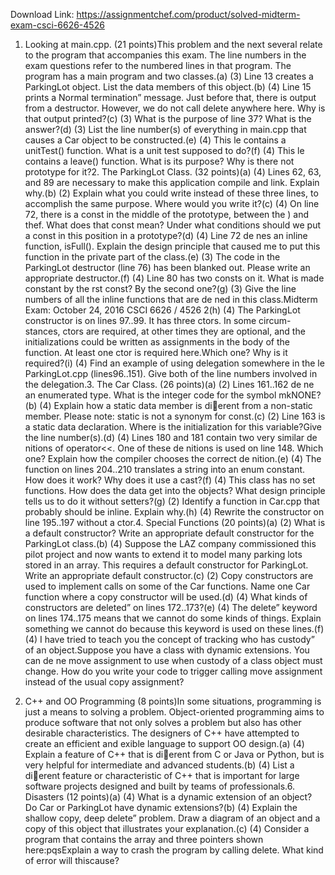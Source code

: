 Download Link: https://assignmentchef.com/product/solved-midterm-exam-csci-6626-4526
<br>
1. Looking at main.cpp. (21 points)This problem and the next several relate to the program that accompanies this exam. The line numbers in the exam questions refer to the numbered lines in that program. The program has a main program and two classes.(a) (3) Line 13 creates a ParkingLot object. List the data members of this object.(b) (4) Line 15 prints a Normal termination” message. Just before that, there is output from a destructor. However, we do not call delete anywhere here. Why is that output printed?(c) (3) What is the purpose of line 37? What is the answer?(d) (3) List the line number(s) of everything in main.cpp that causes a Car object to be constructed.(e) (4) This le contains a unitTest() function. What is a unit test supposed to do?(f) (4) This le contains a leave() function. What is its purpose? Why is there not prototype for it?2. The ParkingLot Class. (32 points)(a) (4) Lines 62, 63, and 89 are necessary to make this application compile and link. Explain why.(b) (2) Explain what you could write instead of these three lines, to accomplish the same purpose. Where would you write it?(c) (4) On line 72, there is a const in the middle of the prototype, between the ) and thef. What does that const mean? Under what conditions should we put a const in this position in a prototype?(d) (4) Line 72 de nes an inline function, isFull(). Explain the design principle that caused me to put this function in the private part of the class.(e) (3) The code in the ParkingLot destructor (line 76) has been blanked out. Please write an appropriate destructor.(f) (4) Line 80 has two consts on it. What is made constant by the rst const? By the second one?(g) (3) Give the line numbers of all the inline functions that are de ned in this class.Midterm Exam: October 24, 2016 CSCI 6626 / 4526 2(h) (4) The ParkingLot constructor is on lines 97..99. It has three ctors. In some circum-stances, ctors are required, at other times they are optional, and the initializations could be written as assignments in the body of the function. At least one ctor is required here.Which one? Why is it required?(i) (4) Find an example of using delegation somewhere in the le ParkingLot.cpp (lines96..151). Give both of the line numbers involved in the delegation.3. The Car Class. (26 points)(a) (2) Lines 161..162 de ne an enumerated type. What is the integer code for the symbol mkNONE?(b) (4) Explain how a static data member is di&#xb;erent from a non-static member. Please note: static is not a synonym for const.(c) (2) Line 163 is a static data declaration. Where is the initialization for this variable?Give the line number(s).(d) (4) Lines 180 and 181 contain two very similar de nitions of operator&lt;&lt;. One of these de nitions is used on line 148. Which one? Explain how the compiler chooses the correct de nition.(e) (4) The function on lines 204..210 translates a string into an enum constant. How does it work? Why does it use a cast?(f) (4) This class has no set functions. How does the data get into the objects? What design principle tells us to do it without setters?(g) (2) Identify a function in Car.cpp that probably should be inline. Explain why.(h) (4) Rewrite the constructor on line 195..197 without a ctor.4. Special Functions (20 points)(a) (2) What is a default constructor? Write an appropriate default constructor for the ParkingLot class.(b) (4) Suppose the LAZ company commissioned this pilot project and now wants to extend it to model many parking lots stored in an array. This requires a default constructor for ParkingLot. Write an appropriate default constructor.(c) (2) Copy constructors are used to implement calls on some of the Car functions. Name one Car function where a copy constructor will be used.(d) (4) What kinds of constructors are deleted” on lines 172..173?(e) (4) The delete” keyword on lines 174..175 means that we cannot do some kinds of things. Explain something we cannot do because this keyword is used on these lines.(f) (4) I have tried to teach you the concept of tracking who has custody” of an object.Suppose you have a class with dynamic extensions. You can de ne move assignment to use when custody of a class object must change. How do you write your code to trigger calling move assignment instead of the usual copy assignment?

5. C++ and OO Programming (8 points)In some situations, programming is just a means to solving a problem. Object-oriented programming aims to produce software that not only solves a problem but also has other desirable characteristics. The designers of C++ have attempted to create an efficient and exible language to support OO design.(a) (4) Explain a feature of C++ that is di&#xb;erent from C or Java or Python, but is very helpful for intermediate and advanced students.(b) (4) List a di&#xb;erent feature or characteristic of C++ that is important for large software projects designed and built by teams of professionals.6. Disasters (12 points)(a) (4) What is a dynamic extension of an object? Do Car or ParkingLot have dynamic extensions?(b) (4) Explain the shallow copy, deep delete” problem. Draw a diagram of an object and a copy of this object that illustrates your explanation.(c) (4) Consider a program that contains the array and three pointers shown here:pqsExplain a way to crash the program by calling delete. What kind of error will thiscause?